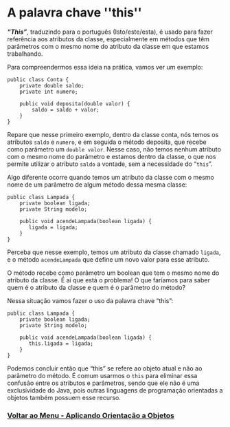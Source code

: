 # A palavra chave ''this''

***“This”***, traduzindo para o português (Isto/este/esta), é usado para fazer referência aos atributos da classe, especialmente em métodos que têm parâmetros com o mesmo nome do atributo da classe em que estamos trabalhando.

Para compreendermos essa ideia na prática, vamos ver um exemplo:

```
public class Conta { 
    private double saldo;
    private int numero;

    public void deposita(double valor) {
        saldo = saldo + valor;
    }
}
```

Repare que nesse primeiro exemplo, dentro da classe conta, nós temos os atributos `saldo` e `numero`, e em seguida o método deposita, que recebe como parâmetro um `double valor`. Nesse caso, não temos nenhum atributo com o mesmo nome do parâmetro e estamos dentro da classe, o que nos permite utilizar o atributo `saldo` a vontade, sem a necessidade do “`this`”.

Algo diferente ocorre quando temos um atributo da classe com o mesmo nome de um parâmetro de algum método dessa mesma classe:

```
public class Lampada {
    private boolean ligada;
    private String modelo;

    public void acendeLampada(boolean ligada) {
       ligada = ligada;
    }
}
```

Perceba que nesse exemplo, temos um atributo da classe chamado `ligada`, e o método `acendeLampada` que define um novo valor para esse atributo.

O método recebe como parâmetro um boolean que tem o mesmo nome do atributo da classe. É aí que está o problema! O que faríamos para saber quem é o atributo da classe e quem é o parâmetro do método?

Nessa situação vamos fazer o uso da palavra chave “this”:

```
public class Lampada {
    private boolean ligada;
    private String modelo;

    public void acendeLampada(boolean ligada) {
       this.ligada = ligada;
    }
}
```

Podemos concluir então que “this” se refere ao objeto atual e não ao parâmetro do método. É comum usarmos o `this` para eliminar essa confusão entre os atributos e parâmetros, sendo que ele não é uma exclusividade do Java, pois outras linguagens de programação orientadas a objetos também possuem esse recurso.

### [Voltar ao Menu - Aplicando Orientação a Objetos](../menu.md)